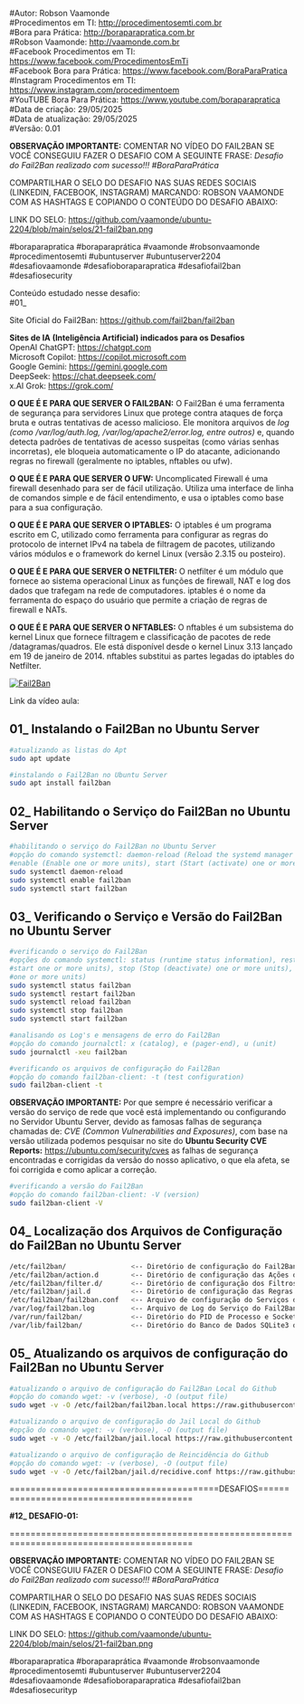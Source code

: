 #Autor: Robson Vaamonde<br>
#Procedimentos em TI: http://procedimentosemti.com.br<br>
#Bora para Prática: http://boraparapratica.com.br<br>
#Robson Vaamonde: http://vaamonde.com.br<br>
#Facebook Procedimentos em TI: https://www.facebook.com/ProcedimentosEmTi<br>
#Facebook Bora para Prática: https://www.facebook.com/BoraParaPratica<br>
#Instagram Procedimentos em TI: https://www.instagram.com/procedimentoem<br>
#YouTUBE Bora Para Prática: https://www.youtube.com/boraparapratica<br>
#Data de criação: 29/05/2025<br>
#Data de atualização: 29/05/2025<br>
#Versão: 0.01<br>

**OBSERVAÇÃO IMPORTANTE:** COMENTAR NO VÍDEO DO FAIL2BAN SE VOCÊ CONSEGUIU FAZER O DESAFIO COM A SEGUINTE FRASE: *Desafio do Fail2Ban realizado com sucesso!!! #BoraParaPrática*

COMPARTILHAR O SELO DO DESAFIO NAS SUAS REDES SOCIAIS (LINKEDIN, FACEBOOK, INSTAGRAM) MARCANDO: ROBSON VAAMONDE COM AS HASHTAGS E COPIANDO O CONTEÚDO DO DESAFIO ABAIXO: 

LINK DO SELO: https://github.com/vaamonde/ubuntu-2204/blob/main/selos/21-fail2ban.png

#boraparapratica #boraparaprática #vaamonde #robsonvaamonde #procedimentosemti #ubuntuserver #ubuntuserver2204 #desafiovaamonde #desafioboraparapratica #desafiofail2ban #desafiosecurity

Conteúdo estudado nesse desafio:<br>
#01_ 

Site Oficial do Fail2Ban: https://github.com/fail2ban/fail2ban

**Sites de IA (Inteligência Artificial) indicados para os Desafios**<br>
OpenAI ChatGPT: https://chatgpt.com<br>
Microsoft Copilot: https://copilot.microsoft.com<br>
Google Gemini: https://gemini.google.com<br>
DeepSeek: https://chat.deepseek.com/<br>
x.AI Grok: https://grok.com/<br>

**O QUE É E PARA QUE SERVER O FAIL2BAN:** O Fail2Ban é uma ferramenta de segurança para servidores Linux que protege contra ataques de força bruta e outras tentativas de acesso malicioso. Ele monitora arquivos de *log (como /var/log/auth.log, /var/log/apache2/error.log, entre outros)* e, quando detecta padrões de tentativas de acesso suspeitas (como várias senhas incorretas), ele bloqueia automaticamente o IP do atacante, adicionando regras no firewall (geralmente no iptables, nftables ou ufw).

**O QUE É E PARA QUE SERVER O UFW:** Uncomplicated Firewall é uma firewall desenhado para ser de fácil utilização. Utiliza uma interface de linha de comandos simple e de fácil entendimento, e usa o iptables como base para a sua configuração. 

**O QUE É E PARA QUE SERVER O IPTABLES:** O iptables é um programa escrito em C, utilizado como ferramenta para configurar as regras do protocolo de internet IPv4 na tabela de filtragem de pacotes, utilizando vários módulos e o framework do kernel Linux (versão 2.3.15 ou posteiro).

**O QUE É E PARA QUE SERVER O NETFILTER:** O netfilter é um módulo que fornece ao sistema operacional Linux as funções de firewall, NAT e log dos dados que trafegam na rede de computadores. iptables é o nome da ferramenta do espaço do usuário que permite a criação de regras de firewall e NATs.

**O QUE É E PARA QUE SERVER O NFTABLES:** O nftables é um subsistema do kernel Linux que fornece filtragem e classificação de pacotes de rede /datagramas/quadros. Ele está disponível desde o kernel Linux 3.13 lançado em 19 de janeiro de 2014. nftables substitui as partes legadas do iptables do Netfilter.

[![Fail2Ban](http://img.youtube.com/vi//0.jpg)]( "Fail2Ban")

Link da vídeo aula: 

## 01_ Instalando o Fail2Ban no Ubuntu Server
```bash
#atualizando as listas do Apt
sudo apt update

#instalando o Fail2Ban no Ubuntu Server
sudo apt install fail2ban
```

## 02_ Habilitando o Serviço do Fail2Ban no Ubuntu Server
```bash
#habilitando o serviço do Fail2Ban no Ubuntu Server
#opção do comando systemctl: daemon-reload (Reload the systemd manager configuration), 
#enable (Enable one or more units), start (Start (activate) one or more units)
sudo systemctl daemon-reload
sudo systemctl enable fail2ban
sudo systemctl start fail2ban
```

## 03_ Verificando o Serviço e Versão do Fail2Ban no Ubuntu Server
```bash
#verificando o serviço do Fail2Ban
#opções do comando systemctl: status (runtime status information), restart (Stop and then 
#start one or more units), stop (Stop (deactivate) one or more units), start (Start (activate) 
#one or more units)
sudo systemctl status fail2ban
sudo systemctl restart fail2ban
sudo systemctl reload fail2ban
sudo systemctl stop fail2ban
sudo systemctl start fail2ban

#analisando os Log's e mensagens de erro do Fail2Ban
#opção do comando journalctl: x (catalog), e (pager-end), u (unit)
sudo journalctl -xeu fail2ban

#verificando os arquivos de configuração do Fail2Ban
#opção do comando fail2ban-client: -t (test configuration)
sudo fail2ban-client -t
```

**OBSERVAÇÃO IMPORTANTE:** Por que sempre é necessário verificar a versão do serviço de rede que você está implementando ou configurando no Servidor Ubuntu Server, devido as famosas falhas de segurança chamadas de: *CVE (Common Vulnerabilities and Exposures)*, com base na versão utilizada podemos pesquisar no site do **Ubuntu Security CVE Reports:** https://ubuntu.com/security/cves as falhas de segurança encontradas e corrigidas da versão do nosso aplicativo, o que ela afeta, se foi corrigida e como aplicar a correção.

```bash
#verificando a versão do Fail2Ban
#opção do comando fail2ban-client: -V (version)
sudo fail2ban-client -V
```

## 04_ Localização dos Arquivos de Configuração do Fail2Ban no Ubuntu Server
```bash
/etc/fail2ban/                <-- Diretório de configuração do Fail2Ban
/etc/fail2ban/action.d        <-- Diretório de configuração das Ações do Fail2Ban
/etc/fail2ban/filter.d/       <-- Diretório de configuração dos Filtros do Fail2Ban
/etc/fail2ban/jail.d          <-- Diretório de configuração das Regras do Fail2Ban
/etc/fail2ban/fail2ban.conf   <-- Arquivo de configuração do Serviços do Fail2Ban
/var/log/fail2ban.log         <-- Arquivo de Log do Serviço do Fail2Ban
/var/run/fail2ban/            <-- Diretório do PID de Processo e Socket do Fail2Ban
/var/lib/fail2ban/            <-- Diretório do Banco de Dados SQLite3 do Fail2Ban
```

## 05_ Atualizando os arquivos de configuração do Fail2Ban no Ubuntu Server
```bash
#atualizando o arquivo de configuração do Fail2Ban Local do Github
#opção do comando wget: -v (verbose), -O (output file)
sudo wget -v -O /etc/fail2ban/fail2ban.local https://raw.githubusercontent.com/vaamonde/ubuntu-2204/main/conf/fail2ban.local

#atualizando o arquivo de configuração do Jail Local do Github
#opção do comando wget: -v (verbose), -O (output file)
sudo wget -v -O /etc/fail2ban/jail.local https://raw.githubusercontent.com/vaamonde/ubuntu-2204/main/conf/jail.local

#atualizando o arquivo de configuração de Reincidência do Github
#opção do comando wget: -v (verbose), -O (output file)
sudo wget -v -O /etc/fail2ban/jail.d/recidive.conf https://raw.githubusercontent.com/vaamonde/ubuntu-2204/main/conf/recidive.conf
```


========================================DESAFIOS=========================================

**#12_ DESAFIO-01:** 

=========================================================================================

**OBSERVAÇÃO IMPORTANTE:** COMENTAR NO VÍDEO DO FAIL2BAN SE VOCÊ CONSEGUIU FAZER O DESAFIO COM A SEGUINTE FRASE: *Desafio do Fail2Ban realizado com sucesso!!! #BoraParaPrática*

COMPARTILHAR O SELO DO DESAFIO NAS SUAS REDES SOCIAIS (LINKEDIN, FACEBOOK, INSTAGRAM) MARCANDO: ROBSON VAAMONDE COM AS HASHTAGS E COPIANDO O CONTEÚDO DO DESAFIO ABAIXO: 

LINK DO SELO: https://github.com/vaamonde/ubuntu-2204/blob/main/selos/21-fail2ban.png

#boraparapratica #boraparaprática #vaamonde #robsonvaamonde #procedimentosemti #ubuntuserver #ubuntuserver2204 #desafiovaamonde #desafioboraparapratica #desafiofail2ban #desafiosecurityp
